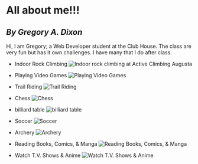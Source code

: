 # **All about me!!!**
## *By Gregory A. Dixon*

Hi, I am Gregory; a Web Developer student at the Club House. The class are very fun but has it own challenges. I have many that I do after class.
- Indoor Rock Climbing 
![Indoor rock climbing at Active Climbing Augusta](https://www.orlandosentinel.com/resizer/ulgR2tQL0Y4-R4BrZvWcYYC6e4I=/1200x0/top/cloudfront-us-east-1.images.arcpublishing.com/tronc/OO2OFPYXBJCMJBLKSAWGSLQNRU.jpg)

- Playing Video Games
![Playing Video Games](https://cdn.vox-cdn.com/thumbor/dprVEYcYRnVxyAUJMi8e2uroflY=/0x0:1020x680/1200x800/filters:focal(429x259:591x421)/cdn.vox-cdn.com/uploads/chorus_image/image/64915557/2013-11-22_13-13-07.0.jpg)

- Trail Riding
![Trail Riding](https://content.active.com/Assets/Active.com+Content+Site+Digital+Assets/Article+Image+Update/Cycling/Improve+Your+MTB/carousel.jpg)

- Chess
![Chess](https://assets.dicebreaker.com/chess-playing-hand.jpeg/BROK/resize/1920%3E/format/jpg/quality/80/chess-playing-hand.jpeg)

- billiard table
![billiard table](https://cdn.shopify.com/s/files/1/1003/7610/products/Green_pool_table_Wall_Mural_Wallpaper_a_1400x.jpg?v=1578614165)

- Soccer
![Soccer](https://daily.jstor.org/wp-content/uploads/2018/06/soccer_europe_1050x700.jpg)
- Archery
![Archery](https://www.usarchery.org/images/tinymce/201120184520-2020-socal-day3-04399-X5-3.jpg)

- Reading Books, Comics, & Manga
![Reading Books, Comics, & Manga](https://images-na.ssl-images-amazon.com/images/I/81S2LyUgATL.jpg)

-  Watch T.V. Shows & Anime
![Watch T.V. Shows & Anime](https://c4.wallpaperflare.com/wallpaper/1024/282/343/berserk-guts-armor-sword-wallpaper-preview.jpg)